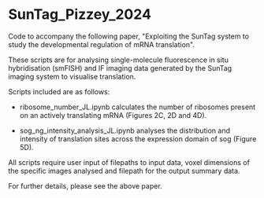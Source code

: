 # SunTag_Pizzey_2024
Code to accompany the following paper, "Exploiting the SunTag system to study the developmental regulation of mRNA translation".

These scripts are for analysing single-molecule fluorescence in situ hybridisation (smFISH) and IF imaging data generated by the SunTag imaging system to visualise translation.

Scripts included are as follows:

- ribosome_number_JL.ipynb calculates the number of ribosomes present on an actively translating mRNA (Figures 2C, 2D and 4D).

- sog_ng_intensity_analysis_JL.ipynb analyses the distribution and intensity of translation sites across the expression domain of sog (Figure 5D).

All scripts require user input of filepaths to input data, voxel dimensions of the specific images analysed and filepath for the output summary data.

For further details, please see the above paper.
